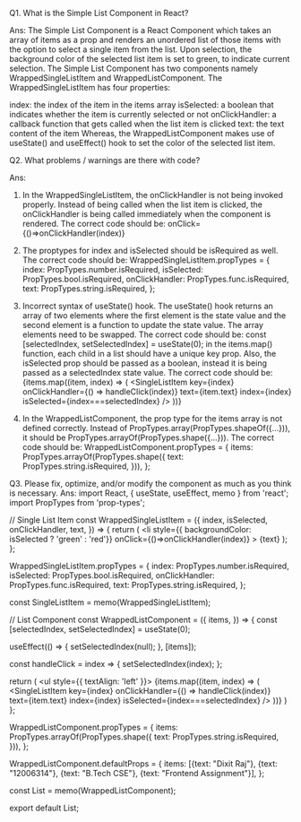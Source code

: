 Q1. What is the Simple List Component in React?

Ans: The Simple List Component is a React Component which takes an array of items as a prop and renders an unordered list of those items with the option to select a single item from the list.
Upon selection, the background color of the selected list item is set to green, to indicate current selection. The Simple List Component has two components namely  WrappedSingleListItem and WrappedListComponent.
The WrappedSingleListItem has four properties:

index: the index of the item in the items array
isSelected: a boolean that indicates whether the item is currently selected or not
onClickHandler: a callback function that gets called when the list item is clicked
text: the text content of the item
Whereas, the WrappedListComponent makes use of useState() and useEffect() hook to set the color of the selected list item.

Q2. What problems / warnings are there with code?

Ans:
1. In the WrappedSingleListItem, the onClickHandler is not being invoked properly. Instead of being called when the list item is clicked, the onClickHandler is being called immediately when the component is rendered. The correct code should be:
onClick={()=>onClickHandler(index)}

2. The proptypes for index and isSelected should be isRequired as well. The correct code should be:
WrappedSingleListItem.propTypes = {
  index: PropTypes.number.isRequired,
  isSelected: PropTypes.bool.isRequired,
  onClickHandler: PropTypes.func.isRequired,
  text: PropTypes.string.isRequired,
};
3. Incorrect syntax of useState() hook. The useState() hook returns an array of two elements where the first element is the state value and the second element is a function to update the state value. The array elements need to be swapped. The correct code should be:
const [selectedIndex, setSelectedIndex] = useState(0);
in the items.map() function, each child in a list should have a unique key prop. Also, the isSelected prop should be passed as a boolean, instead it is being passed as a selectedIndex state value. The correct code should be:
{items.map((item, index) => (
        <SingleListItem
          key={index}
          onClickHandler={() => handleClick(index)}
          text={item.text}
          index={index}
          isSelected={index===selectedIndex}
        />
      ))}
4. In the WrappedListComponent, the prop type for the items array is not defined correctly. Instead of PropTypes.array(PropTypes.shapeOf({...})), it should be PropTypes.arrayOf(PropTypes.shape({...})). The correct code should be:
WrappedListComponent.propTypes = {
  items: PropTypes.arrayOf(PropTypes.shape({
    text: PropTypes.string.isRequired,
  })),
};

Q3. Please fix, optimize, and/or modify the component as much as you think is necessary.
Ans: 
import React, { useState, useEffect, memo } from 'react';
import PropTypes from 'prop-types';

// Single List Item
const WrappedSingleListItem = ({
  index,
  isSelected,
  onClickHandler,
  text,
}) => {
  return (
    <li
      style={{ backgroundColor: isSelected ? 'green' : 'red'}}
      onClick={()=>onClickHandler(index)}
    >
      {text}
    </li>
  );
};

WrappedSingleListItem.propTypes = {
  index: PropTypes.number.isRequired,
  isSelected: PropTypes.bool.isRequired,
  onClickHandler: PropTypes.func.isRequired,
  text: PropTypes.string.isRequired,
};

const SingleListItem = memo(WrappedSingleListItem);

// List Component
const WrappedListComponent = ({
  items,
}) => {
  const [selectedIndex, setSelectedIndex] = useState(0);

  useEffect(() => {
    setSelectedIndex(null);
  }, [items]);

  const handleClick = index => {
    setSelectedIndex(index);
  };

  return (
    <ul style={{ textAlign: 'left' }}>
      {items.map((item, index) => (
        <SingleListItem
          key={index}
          onClickHandler={() => handleClick(index)}
          text={item.text}
          index={index}
          isSelected={index===selectedIndex}
        />
      ))}
    </ul>
  )
};

WrappedListComponent.propTypes = {
  items: PropTypes.arrayOf(PropTypes.shape({
    text: PropTypes.string.isRequired,
  })),
};

WrappedListComponent.defaultProps = {
  items: [{text: "Dixit Raj"}, {text: "12006314"}, {text: "B.Tech CSE"}, {text: "Frontend Assignment"}],
};

const List = memo(WrappedListComponent);

export default List;
